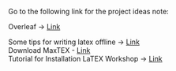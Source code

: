 Go to the following link for the project ideas note:

Overleaf -> [Link](https://www.overleaf.com/project/65a4ff550b31cebeb5f1a2bd)

Some tips for writing latex offline -> [Link](https://hadomanh.github.io/2022-06-06-config-latex-vscode-macos/)  
Download MaxTEX - [Link](https://tug.org/mactex/mactex-download.html)  
Tutorial for Installation LaTEX Workshop -> [Link](https://www.youtube.com/watch?v=CmagZthwhaY)  